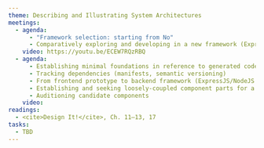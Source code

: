 ```yaml
---
theme: Describing and Illustrating System Architectures
meetings:
  - agenda:
      - "Framework selection: starting from No"
      - Comparatively exploring and developing in a new framework (ExpressJS example)
    video: https://youtu.be/ECEW7RQzRBQ
  - agenda:
      - Establishing minimal foundations in reference to generated code
      - Tracking dependencies (manifests, semantic versioning)
      - From frontend prototype to backend framework (ExpressJS/NodeJS example)
      - Establishing and seeking loosely-coupled component parts for a system
      - Auditioning candidate components
    video:
readings:
  - <cite>Design It!</cite>, Ch. 11–13, 17
tasks:
  - TBD
---
```


